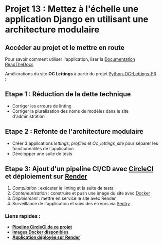 
# Projet 13 : Mettez à l'échelle une application Django en utilisant une architecture modulaire


## Accéder au projet et le mettre en route
Pour savoir comment utiliser l'application, liser la [Documentation ReadTheDocs](https://oc-projet13.readthedocs.io/fr/latest/)



Améliorations du site **OC Lettings**  à partir du projet
[Python-OC-Lettings-FR](https://github.com/OpenClassrooms-Student-Center/Python-OC-Lettings-FR) :


## Etape 1 : Réduction de la dette technique

   - Corriger les erreurs de linting
   - Corriger la pluralisation des noms de modèles dans le site d'administration


## Etape 2 : Refonte de l'architecture modulaire

   - Créer 3 applications *lettings*, *profiles* et *Oc_lettings_site* pour séparer les fonctionnalités de l'application
   - Développer une suite de tests


## Etape 3:  Ajout d'un pipeline CI/CD avec [CircleCI](https://circleci.com) et déploiement sur [Render](https://render.com/)

   1) *Compilation* : exécuter le linting et la suite de tests 
   2) *Conteneurisation* : construire et push une image du site avec [Docker](https://www.docker.com) 
   3) *Déploiement* : mettre en service le site avec Render 
   4) Surveillance de l'application et suivi des erreurs via [Sentry](https://sentry.io/welcome/)

### Liens rapides :
- **[Pipeline CircleCI de ce projet](https://app.circleci.com/pipelines/circleci/BETbtxagzTyRzvxKtbzjdS/8EfgRimj6nw7PPABmwB4Cq)**
- **[Images Docker disponibles](https://hub.docker.com/r/mcourte/my-app)**
- **[Application déployée sur Render](https://oc-projet13-kqrq.onrender.com)**
